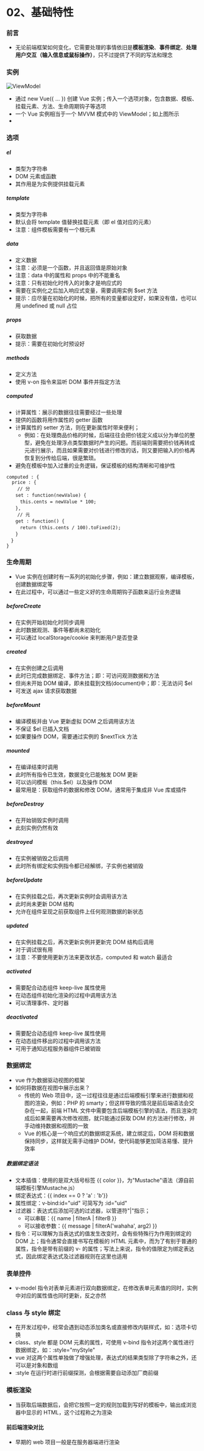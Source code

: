 # 02、基础特性

### 前言
+ 无论前端框架如何变化，它需要处理的事情依旧是**模板渲染**、**事件绑定**、**处理用户交互（输入信息或鼠标操作）**，只不过提供了不同的写法和理念

### 实例
![ViewModel](01.png)
+ 通过 new Vue({ ... }) 创建 Vue 实例；传入一个选项对象，包含数据、模板、挂载元素、方法、生命周期钩子等选项
+ 一个 Vue 实例相当于一个 MVVM 模式中的 ViewModel；如上图所示
+ 

### 选项

##### el 
+ 类型为字符串
+ DOM 元素或函数
+ 其作用是为实例提供挂载元素

##### template 
+ 类型为字符串
+ 默认会将 template 值替换挂载元素（即 el 值对应的元素）
+ 注意：组件模板需要有一个根元素

##### data 
+ 定义数据
+ 注意：必须是一个函数，并且返回值是原始对象
+ 注意：data 中的属性和 props 中的不能重名
+ 注意：只有初始化时传入的对象才是响应式的
+ 需要在实例化之后加入响应式变量，需要调用实例 $set 方法
+ 提示：应尽量在初始化的时候，把所有的变量都设定好，如果没有值，也可以用 undefined 或 null 占位

##### props
+ 获取数据
+ 提示：需要在初始化时预设好

##### methods
+ 定义方法
+ 使用 v-on 指令来监听 DOM 事件并指定方法

##### computed
+ 计算属性：展示的数据往往需要经过一些处理
+ 提供的函数将用作属性的 getter 函数
+ 计算属性的 setter 方法，则在更新属性时带来便利；
  + 例如：在处理商品价格的时候，后端往往会把价钱定义成以分为单位的整型，避免在处理浮点类型数据时产生的问题。而前端则需要把价钱再转成元进行展示，而且如果需要对价钱进行修改的话，则又要把输入的价格再恢复到分传给后端，很是繁琐。
+ 避免在模板中加入过重的业务逻辑，保证模板的结构清晰和可维护性
```
computed : {
  price : {
    // 分
　　set : function(newValue) {
　　　this.cents = newValue * 100;
　　},
    // 元
　　get : function() {
　　　return (this.cents / 100).toFixed(2);
　　}
　}
}
```

### 生命周期
+ Vue 实例在创建时有一系列的初始化步骤，例如：建立数据观察，编译模板，创建数据绑定等
+ 在此过程中，可以通过一些定义好的生命周期钩子函数来运行业务逻辑

##### beforeCreate
+ 在实例开始初始化时同步调用
+ 此时数据观测、事件等都尚未初始化
+ 可以通过 localStorage/cookie 来判断用户是否登录

##### created
+ 在实例创建之后调用
+ 此时已完成数据绑定、事件方法；即：可访问观测数据和方法
+ 但尚未开始 DOM 编译，即未挂载到文档(document)中；即：无法访问 $el
+ 可发送 ajax 请求获取数据

##### beforeMount
+ 编译模板并由 Vue 更新虚拟 DOM 之后调用该方法
+ 不保证 $el 已插入文档
+ 如果要操作 DOM，需要通过实例的 $nextTick 方法

##### mounted
+ 在编译结束时调用
+ 此时所有指令已生效，数据变化已能触发 DOM 更新
+ 可以访问模板（this.$el）以及操作 DOM
+ 最常用是：获取组件的数据和修改 DOM，通常用于集成非 Vue 库或插件

##### beforeDestroy
+ 在开始销毁实例时调用
+ 此刻实例仍然有效

##### destroyed
+ 在实例被销毁之后调用
+ 此时所有绑定和实例指令都已经解绑，子实例也被销毁

##### beforeUpdate
+ 在实例挂载之后，再次更新实例时会调用该方法
+ 此时尚未更新 DOM 结构
+ 允许在组件呈现之前获取组件上任何观测数据的新状态

##### updated
+ 在实例挂载之后，再次更新实例并更新完 DOM 结构后调用
+ 对于调试很有用
+ 注意：不要使用更新方法来更改状态，computed 和 watch 最适合

##### activated
+ 需要配合动态组件 keep-live 属性使用
+ 在动态组件初始化渲染的过程中调用该方法
+ 可以清理事件、定时器

##### deactivated
+ 需要配合动态组件 keep-live 属性使用
+ 在动态组件移出的过程中调用该方法
+ 可用于通知远程服务器组件已被销毁

### 数据绑定
+ vue 作为数据驱动视图的框架
+ 如何将数据在视图中展示出来？
  + 传统的 Web 项目中，这一过程往往是通过后端模板引擎来进行数据和视图的渲染，例如：PHP 的 smarty；但这样导致的情况是前后端语法会交杂在一起，前端 HTML 文件中需要包含后端模板引擎的语法，而且渲染完成后如果需要再次修改视图，就只能通过获取 DOM 的方法进行修改，并手动维持数据和视图的一致
  + Vue 的核心是一个响应式的数据绑定系统，建立绑定后，DOM 将和数据保持同步，这样就无需手动维护 DOM，使代码能够更加简洁易懂、提升效率

##### 数据绑定语法
+ 文本插值：使用的是双大括号标签 {{ color }}，为"Mustache"语法（源自前端模板引擎Mustache.js）
+ 绑定表达式：{{ index == 0 ? 'a' : 'b'}}
+ 属性绑定：v-bind:id="uid" 可简写为 :id="uid"
+ 过滤器：表达式后添加可选的过滤器，以管道符"|"指示；
  + 可以串联：{{ name | filterA | filterB }}
  + 可以接收参数：{{ message | filterA('wahaha', arg2) }}
+ 指令：可以理解为当表达式的值发生改变时，会有些特殊行为作用到绑定的 DOM 上；指令通常会直接书写在模板的 HTML 元素中，而为了有别于普通的属性，指令是带有前缀的 v- 的属性；写法上来说，指令的值限定为绑定表达式，因此绑定表达式及过滤器规则在这里也适用

### 表单控件
+ v-model 指令对表单元素进行双向数据绑定，在修改表单元素值的同时，实例中对应的属性值也同时更新，反之亦然

### class 与 style 绑定
+ 在开发过程中，经常会遇到动态添加类名或直接修改内联样式，如：选项卡切换
+ class、style 都是 DOM 元素的属性，可使用 v-bind 指令对这两个属性进行数据绑定，如：:style="myStyle"
+ vue 对这两个属性单独做了增强处理，表达式的结果类型除了字符串之外，还可以是对象和数组
+ :style 在运行时进行前缀探测，会根据需要自动添加厂商前缀

### 模板渲染
+ 当获取后端数据后，会把它按照一定的规则加载到写好的模板中，输出成浏览器中显示的 HTML，这个过程称之为渲染

#### 前后端渲染对比
+ 早期的 web 项目一般是在服务器端进行渲染
